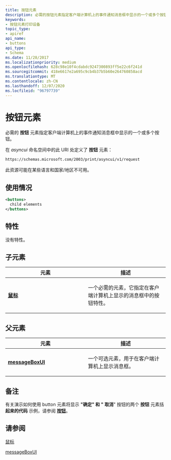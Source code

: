 ```yaml
---
title: 按钮元素
description: 必需的按钮元素指定客户端计算机上的事件通知消息框中显示的一个或多个按钮。
keywords:
- 按钮元素打印设备
topic_type:
- apiref
api_name:
- buttons
api_type:
- Schema
ms.date: 11/28/2017
ms.localizationpriority: medium
ms.openlocfilehash: 628c98e10f4cdabdc9247300893ff5e22c6f241d
ms.sourcegitcommit: 418e6617e2a695c9cb4b37b5b60e264760858acd
ms.translationtype: MT
ms.contentlocale: zh-CN
ms.lasthandoff: 12/07/2020
ms.locfileid: "96797739"
---
```

# <a name="buttons-element"></a>按钮元素

必需的 **按钮** 元素指定客户端计算机上的事件通知消息框中显示的一个或多个按钮。

在 *asyncui* 命名空间中的此 URI 处定义了 **按钮** 元素：

```xml
https://schemas.microsoft.com/2003/print/asyncui/v1/request
```

此资源可能在某些语言和国家/地区不可用。

## <a name="usage"></a>使用情况

```xml
<buttons>
  child elements
</buttons>
```

<a name="attributes"></a>特性
----------

没有特性。

## <a name="child-elements"></a>子元素


<table>
<colgroup>
<col width="50%" />
<col width="50%" />
</colgroup>
<thead>
<tr class="header">
<th>元素</th>
<th>描述</th>
</tr>
</thead>
<tbody>
<tr class="odd">
<td><p><a href="button.md" data-raw-source="[&lt;strong&gt;button&lt;/strong&gt;](button.md)"><strong>鼠标</strong></a></p></td>
<td><p></p>
<p>一个必需的元素，它指定在客户端计算机上显示的消息框中的按钮特性。</p></td>
</tr>
</tbody>
</table>

## <a name="parent-elements"></a>父元素


<table>
<colgroup>
<col width="50%" />
<col width="50%" />
</colgroup>
<thead>
<tr class="header">
<th>元素</th>
<th>描述</th>
</tr>
</thead>
<tbody>
<tr class="odd">
<td><p><a href="messageboxui.md" data-raw-source="[&lt;strong&gt;messageBoxUI&lt;/strong&gt;](messageboxui.md)"><strong>messageBoxUI</strong></a></p></td>
<td><p></p>
<p>一个可选元素，用于在客户端计算机上显示消息框。</p></td>
</tr>
</tbody>
</table>

<a name="remarks"></a>备注
-------

有关演示如何使用 button 元素将显示 **"确定" 和 "** **取消**" 按钮的两个 **按钮** 元素括 **起来的代码** 示例，请参阅 [**按钮**](button.md)。

## <a name="see-also"></a>请参阅

[鼠标](button.md)

[messageBoxUI](messageboxui.md)
